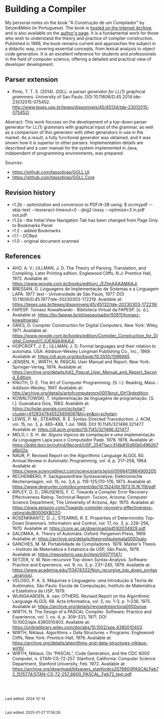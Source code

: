 # Building a Compiler

My personal notes on the book "A Construção de um Compilador" by Setzer&Melo (in Portuguese). The book is [hosted on the Internet Archive](https://archive.org/details/a-construcao-de-um-compilador-r1.2), and is also available on the [author's page](https://www.ime.usp.br/~vwsetzer/). It is a fundamental work for those who wish to understand the theory and practice of compiler construction. Published in 1989, the book remains current and approaches the subject in a didactic way, covering essential concepts, from lexical analysis to object code generation. It is an excellent reference for students and professionals in the field of computer science, offering a detailed and practical view of developer development.


## Parser extension

* Pinto, T. T. S. (2014). *GGLL: a parser generator for LL(1) graphical grammars*. University of Sao Paulo. DOI 10.11606/D.45.2014.tde-23012015-075452. <http://www.teses.usp.br/teses/disponiveis/45/45134/tde-23012015-075452/>

Abstract: This work focuses on the development of a top-down parser generator for LL(1) grammars with graphical input of the grammar, as well as a comparison of this generator with other generators in use in the market. As a result, a fully functional generator was obtained, and it was shown how it is superior to other parsers. Implementation details are described and a user manual for the system implemented in Java, independent of programming environments, was prepared.

Sources:

* <https://github.com/tassotirap/GGLL.UI>
* <https://github.com/tassotirap/GGLL.Core>


## Revision history

* r1.2b - optimization and conversion to PDF/A-2B using: $ ocrmypdf --skip-text --tesseract-timeout=0 --jbig2-lossy --optimize=3 in.pdf out.pdf
* r1.2a - the Initial View Navigation Tab has been changed from Page Only to Bookmarks Panel
* r1.2 - added Bookmarks
* r1.1 - OCRed
* r1.0 - original document scanned
  

## References

* AHO, A. V.; ULLMAN, J. D. The Theory of Parsing, Translation, and Compiling. Later Printing edition. Englewood Cliffs, N.J: Prentice Hall, 1972. Available at: https://www.google.com.br/books/edition/_/EZImAAAAMAAJ/.
* BRESSAN, G. Linguagens de Implementação de Sistemas e a Linguagem LAPA. 1977. text – Universidade de São Paulo, 1977. DOI 10.11606/D.45.1977.tde-20230303-172219. Available at: https://teses.usp.br/teses/disponiveis/45/45132/tde-20230303-172219/.
* FAPESP. Tomasz Kowaltowski - Biblioteca Virtual da FAPESP. [s. d.]. Available at: https://bv.fapesp.br/pt/pesquisador/92611/tomasz-kowaltowski/.
* GRIES, D. Compiler Construction for Digital Computers. New York: Wiley, 1971. Available at: https://www.google.com.br/books/edition/Compiler_Construction_for_Digital_Comput/CJUEAQAAIAAJ/.
* HOPCROFT, J. E.; ULLMAN, J. D. Formal languages and their relation to automata. USA: Addison-Wesley Longman Publishing Co., Inc., 1969. Available at: https://dl.acm.org/doi/book/10.5555/1096945.
* JENSEN, K.; WIRTH, N. PASCAL User Manual and Report. New York: Springer-Verlag, 1974. Available at: https://archive.org/details/h42_Pascal_User_Manual_and_Report_Second_Edition.
* KNUTH, D. E. The Art of Computer Programming. [S. l.]: Reading, Mass. : Addison-Wesley, 1997. Available at: http://archive.org/details/artofcomputerpro0001knut_l0h13rdedition.
* KOWALTOWSKI, T. Implementação de linguagens de programação. [S. l.]: Guanabara Dois, 1983. Available at: https://scholar.google.com/scholar?cluster=6128347645525656087&hl=en&oi=scholarr.
* LEWIS, P. M.; STEARNS, R. E. Syntax-Directed Transduction. J. ACM, vol. 15, no. 3, p. 465–488, 1 Jul. 1968. DOI 10.1145/321466.321477. Available at: https://dl.acm.org/doi/10.1145/321466.321477.
* MELO, I. S. H. de. Alguns tópicos de compilação e uma implementação da Linguagem Lapa para o Computador Pade. 1978. 1978. Available at: https://bdtd.ibict.br/vufind/Record/USP_25471acc314b810d90b5496267a6b02a.
* NAUR, P. Revised Report on the Algorithmic Language ALGOL 60. Annual Review in Automatic Programming, vol. 4, p. 217–258, 1964. Available at: https://www.sciencedirect.com/science/article/pii/0066413864900205.
* RECHENBERG, P. Sackgassenfreie Syntaxanalyse. Elektronische Rechenanlagen, vol. 15, no. 3,4, p. 119-125,170-176, 1973. Available at: https://www.degruyter.com/document/doi/10.1524/itit.1973.15.16.119/pdf.
* RIPLEY, G. D.; DRUSEIKIS, F. C. Towards a Compiler Error Recovery Effectiveness Rating. Technical Report. Tucson, Arizona: Computer Science Department, The University of Arizona, Apr. 1970. Available at: https://www.amazon.com/Towards-compiler-recovery-effectiveness-rating/dp/B0006XBO2O.
* ROSENKRANTZ, D. J.; STEARNS, R. E. Properties of Deterministic Top-Down Grammars. Information and Control, vol. 17, no. 3, p. 226–256, 1970. Available at: https://core.ac.uk/download/pdf/82034929.pdf.
* SALOMAA, A. Theory of Automata. Oxford: Pergamon Press, 1969. Available at: https://archive.org/details/theoryofautomata0000salo.
* SANCHES, M. M. Portabilidade de Compiladores. 1979. Master’s Thesis – Instituto de Matemática e Estatística da USP, São Paulo, 1979. Available at: https://repositorio.usp.br/item/000711147/.
* SETZER, V. W. Non-recursive Top-down Syntax Analysis. Software: Practice and Experience, vol. 9, no. 3, p. 237–245, 1979. Available at: https://www.academia.edu/113474332/Non_recursive_top_down_syntax_analysis/.
* VELOSO, P. A. S. Máquinas e Linguagens: uma Introdução à Teoria de Autômatos. São Paulo: Escola de Computação, Instituto de Matemática e Estatística da USP, 1979.
* WIJNGAARDEN, A. van; OTHERS. Revised Report on the Algorithmic Language ALGOL 68. Acta Informatica, vol. 5, no. 1–3, p. 1–236, 1975. Available at: https://archive.org/details/revisedreportona0000unse.
* WIRTH, N. The Design of a PASCAL Compiler. Software: Practice and Experience, vol. 1, no. 4, p. 309–333, 1971. DOI 10.1002/spe.4380010403. Available at: https://onlinelibrary.wiley.com/doi/abs/10.1002/spe.4380010403.
* WIRTH, Niklaus. Algorithms + Data Structures = Programs. Englewood Cliffs, New York: Prentice-Hall, 1976. Available at: https://archive.org/details/algorithms-and-data-structures-niklaus-wirth/.
* WIRTH, Niklaus. On “PASCAL”, Code Generation, and the CDC 6000 Computer, n. STAN-CS-72-257. Stanford, California: Computer Science Department, Stanford University, Feb. 1972. Available at: https://archive.org/download/bitsavers_stanfordcs2576600PASCALFeb72_1515774/STAN-CS-72-257_6600_PASCAL_Feb72_text.pdf.



<br><br><br><small>Last edited: 2024-12-14</small>



<br><sub>Last edited: 2025-01-27 17:56:26</sub>
